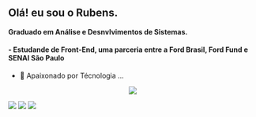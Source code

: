 ## Olá! eu sou o Rubens.

**Graduado em Análise e Desnvlvimentos de Sistemas.**


####  - Estudande de Front-End, uma parceria entre a Ford Brasil, Ford Fund e SENAI São Paulo

- 🔭 Apaixonado por Técnologia ...
<p align="center">
  
<img src="http://img.shields.io/static/v1?label=STATUS&message=EM%20DESENVOLVIMENTO&color=GREEN&style=for-the-badge"/>
</p>
<p>
<img src="https://img.shields.io/badge/Python-14354C?style=for-the-badge&logo=python&logoColor=white"/>
<img src="https://img.shields.io/badge/JavaScript-F7DF1E?style=for-the-badge&logo=javascript&logoColor=black"/>
<img src="https://img.shields.io/badge/Java-ED8B00?style=for-the-badge&logo=java&logoColor=white"/>
</p>

